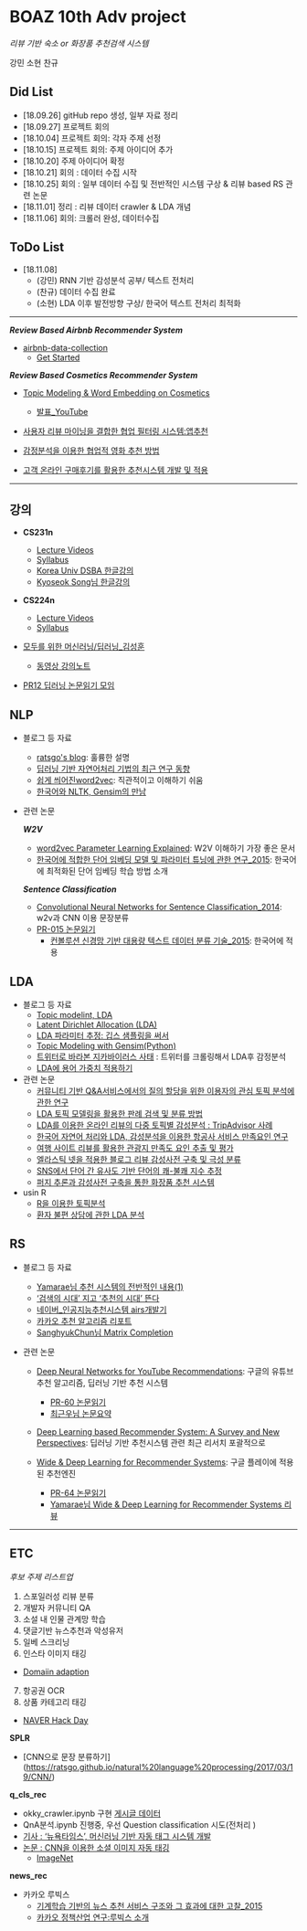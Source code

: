 # BOAZ 10th Adv project

_리뷰 기반 숙소 or 화장품 추천검색 시스템_

강민 소현 찬규

## Did List

- [18.09.26] gitHub repo 생성, 일부 자료 정리
- [18.09.27] 프로젝트 회의 
- [18.10.04] 프로젝트 회의: 각자 주제 선정
- [18.10.15] 프로젝트 회의: 주제 아이디어 추가
- [18.10.20] 주제 아이디어 확정
- [18.10.21] 회의 : 데이터 수집 시작
- [18.10.25] 회의 : 일부 데이터 수집 및 전반적인 시스템 구상 & 리뷰 based RS 관련 논문
- [18.11.01] 정리 : 리뷰 데이터 crawler & LDA 개념
- [18.11.06] 회의: 크롤러 완성, 데이터수집

## ToDo List

- [18.11.08] 
   - (강민) RNN 기반 감성분석 공부/ 텍스트 전처리 
   - (찬규) 데이터 수집 완료
   - (소현) LDA 이후 발전방향 구상/ 한국어 텍스트 전처리 최적화

  
 
-----------------------------------------------
***Review Based Airbnb Recommender System***
- [airbnb-data-collection](https://github.com/tomslee/airbnb-data-collection)
  - [Get Started](https://github.com/chankoo/BOAZ-projects/blob/master/airbnb-data-collection.md)
  
  
  
***Review Based Cosmetics Recommender System***
- [Topic Modeling & Word Embedding on Cosmetics](https://www.slideshare.net/hongjoo/topic-modeling-word-embedding-on-cosmetics)
   - [발표_YouTube](https://www.youtube.com/watch?v=F4sIkIlGG78&feature=share)
   
- [사용자 리뷰 마이닝을 결합한 협업 필터링 시스템:앱추천](http://jiisonline.evehost.co.kr/files/DLA/20150627210745_01-%EC%95%88%ED%98%84%EC%B2%A0.pdf)
- [감정분석을 이용한 협업적 영화 추천 방법](https://www.researchgate.net/profile/Kyunglag_Kwon/publication/261842815_gamjeong_bunseog-eul_iyonghan_hyeob-eobjeog_yeonghwa_chucheon_bangbeob/links/02e7e535a1b5735374000000/gamjeong-bunseog-eul-iyonghan-hyeob-eobjeog-yeonghwa-chucheon-bangbeob.pdf)
- [고객 온라인 구매후기를 활용한 추천시스템 개발 및 적용](http://web.yonsei.ac.kr/dslab/Journal/isr20151.pdf)


--------------------------------

## 강의

- __CS231n__
  - [Lecture Videos](https://www.youtube.com/playlist?list=PL3FW7Lu3i5JvHM8ljYj-zLfQRF3EO8sYv)
  - [Syllabus](http://cs231n.stanford.edu/2017/syllabus.html)
  - [Korea Univ DSBA 한글강의](https://github.com/dsba-koreauniv/cs231n)
  - [Kyoseok Song님 한글강의](https://www.youtube.com/playlist?list=PL1Kb3QTCLIVtyOuMgyVgT-OeW0PYXl3j5)
  
- __CS224n__
  - [Lecture Videos](https://www.youtube.com/playlist?list=PL3FW7Lu3i5Jsnh1rnUwq_TcylNr7EkRe6)
  - [Syllabus](http://web.stanford.edu/class/cs224n/syllabus.html)

- [모두를 위한 머신러닝/딥러닝_김성훈](https://hunkim.github.io/ml/)
  - [동영상 강의노트](http://pythonkim.tistory.com/notice/25)
  
- [PR12 딥러닝 논문읽기 모임](https://www.youtube.com/playlist?list=PLlMkM4tgfjnJhhd4wn5aj8fVTYJwIpWkS)

## __NLP__

- 블로그 등 자료
   - [ratsgo's blog](https://ratsgo.github.io/blog/categories/): 훌륭한 설명
   - [딥러닝 기반 자연어처리 기법의 최근 연구 동향](https://ratsgo.github.io/natural%20language%20processing/2017/08/16/deepNLP/)
   - [쉽게 씌어진word2vec](https://dreamgonfly.github.io/machine/learning,/natural/language/processing/2017/08/16/word2vec_explained.html): 직관적이고 이해하기 쉬움
   - [한국어와 NLTK, Gensim의 만남](https://www.slideshare.net/lucypark/nltk-gensim)
 - 관련 논문
 
    ***W2V***
   - [word2vec Parameter Learning Explained](https://github.com/chankoo/BOAZ-projects/files/2420174/word2vec.Parameter.Learning.Explained.pdf): W2V 이해하기 가장 좋은 문서
   - [한국어에 적합한 단어 임베딩 모델 및 파라미터 튜닝에 관한 연구_2015](https://docs.google.com/viewer?a=v&pid=sites&srcid=ZGVmYXVsdGRvbWFpbnwyMDE2aGNsdHxneDozMjkyYjRkYWViM2Q0MzU2): 한국어에 최적화된 단어 임베딩 학습 방법 소개

    ***Sentence Classification***  
   - [Convolutional Neural Networks for Sentence Classification_2014](http://www.aclweb.org/anthology/D14-1181): w2v과 CNN 이용 문장분류
   - [PR-015 논문읽기](https://www.youtube.com/watch?v=IRB2vXSet2E&index=16&list=PLlMkM4tgfjnJhhd4wn5aj8fVTYJwIpWkS)
      - [컨볼루션 신경망 기반 대용량 텍스트 데이터 분류 기술_2015](https://bi.snu.ac.kr/Publications/Conferences/Domestic/KIISE2015W_JoHY.pdf): 한국어에 적용
   
## __LDA__
 
  - 블로그 등 자료
     - [Topic modelint, LDA](https://ratsgo.github.io/from%20frequency%20to%20semantics/2017/06/01/LDA/)
     - [Latent Dirichlet Allocation (LDA)](http://khanrc.tistory.com/entry/Latent-Dirichlet-Allocation-LDA)
     - [LDA 파라미터 추정: 깁스 샘플링을 써서](http://4four.us/article/2014/10/lda-parameter-estimation)   
     - [Topic Modeling with Gensim(Python)](http://www.engear.net/wp/tag/gensim/)
     - [트위터로 바라본 지카바이러스 사태](http://miniddong.me/2016/11/12/zika-tweet-lda/#f5) : 트위터를 크롤링해서 LDA후 감정분석
     - [LDA에 용어 가중치 적용하기](https://bab2min.tistory.com/605)
  - 관련 논문
     - [커뮤니티 기반 Q&A서비스에서의 질의 할당을 위한 이용자의 관심 토픽 분석에 관한 연구](http://www.dbpia.co.kr/Journal/PDFViewNew?id=NODE06519825&prevPathCode=)
     - [LDA 토픽 모델링을 활용한 판례 검색 및 분류 방법](http://www.dbpia.co.kr/Journal/PDFViewNew?id=NODE07252870&prevPathCode=)
     - [LDA를 이용한 온라인 리뷰의 다중 토픽별 감성분석 : TripAdvisor 사례](http://kiss.kstudy.com/thesis/thesis-view.asp?key=3585302)
     - [한국어 자연어 처리와 LDA, 감성분석을 이용한 항공사 서비스 만족요인 연구](http://www.earticle.net/Article.aspx?sn=317360)
     - [여행 사이트 리뷰를 활용한 관광지 만족도 요인 추출 및 평가](http://jkiie.snu.ac.kr/index.php/journal/article/viewFile/323/pdf)
     - [엘라스틱 넷을 적용한 블로그 리뷰 감성사전 구축 및 극성 분류](http://www.dbpia.co.kr/Journal/PDFViewNewid=NODE06602478&prevPathCode=)
     - [SNS에서 단어 간 유사도 기반 단어의 쾌-불쾌 지수 추정](http://kiise.or.kr/e_journal/2014/3/cpl/pdf/05.pdf)
     - [퍼지 추론과 감성사전 구축을 통한 화장품 추천 시스템](http://www.ndsl.kr/ndsl/search/detail/article/articleSearchResultDetail.do?cn=JAKO201722163436188)
  - usin R
     - [R을 이용한 토픽분석](https://brunch.co.kr/@mapthecity/2)
     - [환자 불편 상담에 관한 LDA 분석](https://junhewk.github.io/text/2017/08/15/complaint-LDA/)
## __RS__

- 블로그 등 자료
   - [Yamarae님 추천 시스템의 전반적인 내용(1)](http://yamalab.tistory.com/67?category=747907)
   - [‘검색의 시대’ 지고 ‘추천의 시대’ 뜬다](https://news.samsung.com/kr/%EA%B2%80%EC%83%89%EC%9D%98-%EC%8B%9C%EB%8C%80-%EC%A7%80%EA%B3%A0-%EC%B6%94%EC%B2%9C%EC%9D%98-%EC%8B%9C%EB%8C%80-%EB%9C%AC%EB%8B%A4)
   - [네이버_인공지능추천시스템 airs개발기](https://www.slideshare.net/deview/airs-80886207)
   - [카카오 추천 알고리즘 리포트](https://brunch.co.kr/@kakao-it/72)
   - [SanghyukChun님 Matrix Completion](http://sanghyukchun.github.io/73/)
 
 - 관련 논문
   - [Deep Neural Networks for YouTube Recommendations](https://github.com/chankoo/BOAZ-projects/files/2420203/Deep.Neural.Networks.for.YouTube.Recommendations_2016_google.pdf): 구글의 유튜브 추천 알고리즘, 딥러닝 기반 추천 시스템 
      - [PR-60 논문읽기](https://www.youtube.com/watch?v=V6zixdCIOqw&index=62&list=PLlMkM4tgfjnJhhd4wn5aj8fVTYJwIpWkS&t=0s)
      - [최근우님 논문요약](http://keunwoochoi.blogspot.com/2016/09/deep-neural-networks-for-youtube.html)
    
   - [Deep Learning based Recommender System: A Survey and New Perspectives](https://github.com/chankoo/BOAZ-projects/files/2423646/Deep.Learning.based.Recommender.System.A.Survey.and.New.Perspectives.pdf): 딥러닝 기반 추천시스템 관련 최근 리서치 포괄적으로
  
   - [Wide & Deep Learning for Recommender Systems](https://arxiv.org/abs/1606.07792): 구글 플레이에 적용된 추천엔진
      - [PR-64 논문읽기](https://www.youtube.com/watch?v=hKoJPqWLrI4&index=66&list=PLlMkM4tgfjnJhhd4wn5aj8fVTYJwIpWkS&t=0s)
      - [Yamarae님 Wide & Deep Learning for Recommender Systems 리뷰](http://yamalab.tistory.com/101?category=747907)
  

     
------------------------
## ETC
_후보 주제 리스트업_

1) 스포일러성 리뷰 분류 
2) 개발자 커뮤니티 QA 
3) 소설 내 인물 관계망 학습 
4) 댓글기반 뉴스추천과 악성유저  
5) 일베 스크리닝 
6) 인스타 이미지 태깅
  - [Domaiin adaption](https://www.youtube.com/watch?v=SYki6jXs5eI)
7) 항공권 OCR 
8) 상품 카테고리 태깅
  - [NAVER Hack Day](https://github.com/NAVER-CAMPUS-HACKDAY/common/issues)
  
__SPLR__
 - [CNN으로 문장 분류하기] (https://ratsgo.github.io/natural%20language%20processing/2017/03/19/CNN/)
 
 
__q_cls_rec__
- okky_crawler.ipynb 구현 [게시글 데이터](https://drive.google.com/open?id=1C9TE2sfZamVG61MNbe54UpKn6P1Hb9b3)
- QnA분석.ipynb 진행중, 우선 Question classification 시도(전처리 )
- [기사 : ‘뉴욕타임스’, 머신러닝 기반 자동 태그 시스템 개발](http://www.bloter.net/archives/234850)
- [논문 : CNN을 이용한 소셜 이미지 자동 태깅](http://kiise.or.kr/e_journal/2016/1/JOK/pdf/06.pdf)
  - [ImageNet](http://image-net.org/index)
  
  
__news_rec__
- 카카오 루빅스
  - [기계학습 기반의 뉴스 추천 서비스 구조와 그 효과에 대한 고찰_2015](https://github.com/chankoo/BOAZ-projects/files/2497787/_._._._._._._._._.pdf)
  - [카카오 정책산업 연구:루빅스 소개](https://brunch.co.kr/@kakao-it/57)

